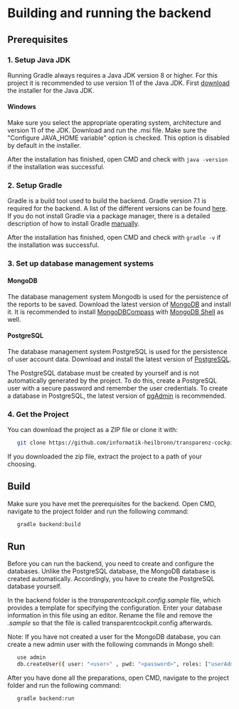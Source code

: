 # Building and running the backend
## Prerequisites

### 1. Setup Java JDK 

Running Gradle always requires a Java JDK version 8 or higher. 
For this project it is recommended to use version 11 of the Java JDK.
First [download](https://adoptium.net/de/temurin/releases) the installer for the Java JDK.

#### Windows

Make sure you select the appropriate operating system, architecture and version 11 of the JDK.
Download and run the .msi file. Make sure the "Configure JAVA_HOME variable" option is checked. This option is disabled by default in the installer.

After the installation has finished, open CMD and check with `java -version` if the installation was successful.

### 2. Setup Gradle

Gradle is a build tool used to build the backend. Gradle version 7.1 is required for the backend. 
A list of the different versions can be found [here](https://gradle.org/releases/).
If you do not install Gradle via a package manager, there is a detailed description of 
how to install Gradle [manually](https://gradle.org/install/#manually).

After the installation has finished, open CMD and check with `gradle -v` if the installation was successful.

### 3. Set up database management systems

#### MongoDB

The database management system Mongodb is used for the persistence of the reports to be saved.
Download the latest version of [MongoDB](https://www.mongodb.com/try/download/community) and install it. 
It is recommended to install [MongoDBCompass](https://www.mongodb.com/try/download/compass) 
with [MongoDB Shell](https://www.mongodb.com/try/download/shell) as well.

#### PostgreSQL

The database management system PostgreSQL is used for the persistence of user account data.
Download and install the latest version of [PostgreSQL](https://www.enterprisedb.com/downloads/postgres-postgresql-downloads).

The PostgreSQL database must be created by yourself and is not automatically generated by the project.
To do this, create a PostgreSQL user with a secure password and remember the user credentials.
To create a database in PostgreSQL, the latest version of [pgAdmin](https://www.pgadmin.org/download/pgadmin-4-windows/) is recommended.

### 4. Get the Project

You can download the project as a ZIP file or clone it with:
```sh
   git clone https://github.com/informatik-heilbronn/transparenz-cockpit
```
If you downloaded the zip file, extract the project to a path of your choosing.

## Build

Make sure you have met the prerequisites for the backend. 
Open CMD, navigate to the project folder and run the following command:
```sh
   gradle backend:build
```

## Run

Before you can run the backend, you need to create and configure the databases.
Unlike the PostgreSQL database, the MongoDB database is created automatically. 
Accordingly, you have to create the PostgreSQL database yourself.

In the backend folder is the _transparentcockpit.config.sample_ file, which provides a template for specifying the configuration.
Enter your database information in this file using an editor. 
Rename the file and remove the _.sample_ so that the file is called transparentcockpit.config afterwards.

Note: If you have not created a user for the MongoDB database, 
      you can create a new admin user with the following commands in Mongo shell:
```sh
   use admin
   db.createUser({ user: "<user>" , pwd: "<password>", roles: ["userAdminAnyDatabase", "dbAdminAnyDatabase", "readWriteAnyDatabase"]})
```

After you have done all the preparations, open CMD, navigate to the project folder and run the following command:
```sh
   gradle backend:run
```
